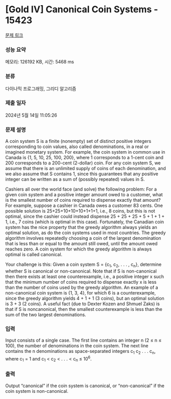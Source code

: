 # [Gold IV] Canonical Coin Systems - 15423 

[문제 링크](https://www.acmicpc.net/problem/15423) 

### 성능 요약

메모리: 126192 KB, 시간: 5468 ms

### 분류

다이나믹 프로그래밍, 그리디 알고리즘

### 제출 일자

2024년 5월 14일 11:05:26

### 문제 설명

<p>A coin system S is a finite (nonempty) set of distinct positive integers corresponding to coin values, also called denominations, in a real or imagined monetary system. For example, the coin system in common use in Canada is {1, 5, 10, 25, 100, 200}, where 1 corresponds to a 1-cent coin and 200 corresponds to a 200-cent (2-dollar) coin. For any coin system S, we assume that there is an unlimited supply of coins of each denomination, and we also assume that S contains 1, since this guarantees that any positive integer can be written as a sum of (possibly repeated) values in S.</p>

<p>Cashiers all over the world face (and solve) the following problem: For a given coin system and a positive integer amount owed to a customer, what is the smallest number of coins required to dispense exactly that amount? For example, suppose a cashier in Canada owes a customer 83 cents. One possible solution is 25+25+10+10+10+1+1+1, i.e., 8 coins, but this is not optimal, since the cashier could instead dispense 25 + 25 + 25 + 5 + 1 + 1 + 1, i.e., 7 coins (which is optimal in this case). Fortunately, the Canadian coin system has the nice property that the greedy algorithm always yields an optimal solution, as do the coin systems used in most countries. The greedy algorithm involves repeatedly choosing a coin of the largest denomination that is less than or equal to the amount still owed, until the amount owed reaches zero. A coin system for which the greedy algorithm is always optimal is called canonical.</p>

<p>Your challenge is this: Given a coin system S = {c<sub>1</sub>, c<sub>2</sub>, . . . , c<sub>n</sub>}, determine whether S is canonical or non-canonical. Note that if S is non-canonical then there exists at least one counterexample, i.e., a positive integer x such that the minimum number of coins required to dispense exactly x is less than the number of coins used by the greedy algorithm. An example of a non-canonical coin system is {1, 3, 4}, for which 6 is a counterexample, since the greedy algorithm yields 4 + 1 + 1 (3 coins), but an optimal solution is 3 + 3 (2 coins). A useful fact (due to Dexter Kozen and Shmuel Zaks) is that if S is noncanonical, then the smallest counterexample is less than the sum of the two largest denominations.</p>

### 입력 

 <p>Input consists of a single case. The first line contains an integer n (2 ≤ n ≤ 100), the number of denominations in the coin system. The next line contains the n denominations as space-separated integers c<sub>1</sub> c<sub>2</sub> . . . c<sub>n</sub>, where c<sub>1</sub> = 1 and c<sub>1</sub> < c<sub>2</sub> < . . . < c<sub>n</sub> ≤ 10<sup>6</sup>.</p>

### 출력 

 <p>Output “canonical” if the coin system is canonical, or “non-canonical” if the coin system is non-canonical.</p>

